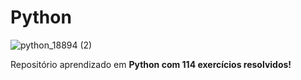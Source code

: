 # Python
![python_18894 (2)](https://user-images.githubusercontent.com/92051127/215101659-51880727-2bd4-4890-871f-4b156a561694.png)
 <p>Repositório aprendizado em <strong>Python com 114 exercícios resolvidos!</strong></p>
